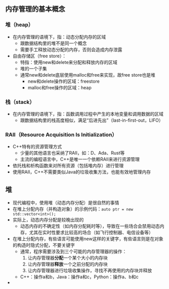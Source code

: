 
## 内存管理的基本概念
### 堆（heap）
* 在内存管理的语境下，指：动态分配内存的区域
  * 跟数据结构里的堆不是同一个概念
  * 需要手工释放动态分配的内存，否则会造成内存泄露
* 自由存储区（free store）：
  * 特指：使用new和delete来分配和释放内存的区域
  * 堆的一个子集
  * 通常new和delete底层使用malloc和free来实现，故free store也是堆
    * new和delete操作的区域：freestore
    * malloc和free操作的区域：heap

### 栈（stack）
* 在内存管理的语境下，指：函数调用过程中产生的本地变量和调用数据的区域
  * 跟数据结构里的栈高度相似，满足“后进先出”（last-in-first-out，LIFO）
  
### RAII（Resource Acquisition Is Initialization）
* C++特有的资源管理方式
  * 少量的其他语言也采纳了RAII，如：D、Ada、Rust等
  * 主流的编程语言中，C++是唯一一个依赖RAII来进行资源管理
* 依托栈和析构函数来对所有资源（包括堆内存）进行管理
* 使用RAII，C++不需要类似Java的垃圾收集方法，也能有效地管理内存

## 堆
* 现代编程中，使用堆（动态内存分配）是很自然的事情
* 在堆上分配内存（并构造对象）的示例代码：`auto ptr = new std::vector<int>();`
* 实际上，动态内存分配是较晚出现的
  * 动态内存的不确定性（如内存分配耗时等），导致在一些场合会禁用动态内存，尤其在实时性要求比较高的场合（如飞行控制器、电信设备等）
* 在堆上分配内存，有些语言可能使用new这样的关键字，有些语言则是在对象的构造时隐式分配，不要关键字
  * 通常，程序需要涉及到三个可能的内存管理器的操作：
    1. 让内存管理器**分配**一个某个大小的内存块
    2. 让内存管理器**释放**一个之前分配的内存块
    3. 让内存管理器进行垃圾收集操作，寻找不再使用的内存块并释放
  * C++：操作a和b，Java：操作a和c，Python：操作a、b和c
* 
